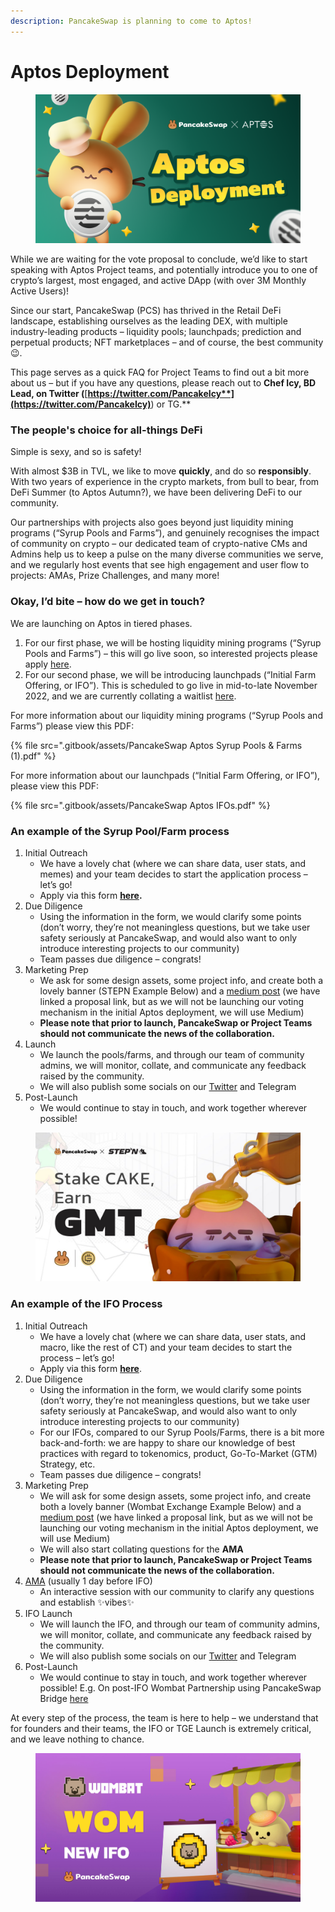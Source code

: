 ```yaml
---
description: PancakeSwap is planning to come to Aptos!
---
```


# Aptos Deployment

<figure><img src=".gitbook/assets/Aptos (1).png" alt=""><figcaption></figcaption></figure>

While we are waiting for the vote proposal to conclude, we’d like to start speaking with Aptos Project teams, and potentially introduce you to one of crypto’s largest, most engaged, and active DApp (with over 3M Monthly Active Users)!

Since our start, PancakeSwap (PCS) has thrived in the Retail DeFi landscape, establishing ourselves as the leading DEX, with multiple industry-leading products –  liquidity pools; launchpads; prediction and perpetual products; NFT marketplaces – and of course, the best community 😉.

This page serves as a quick FAQ for Project Teams to find out a bit more about us – but if you have any questions, please reach out to **Chef Icy, BD Lead, on Twitter (**[**https://twitter.com/PancakeIcy**](https://twitter.com/PancakeIcy)**) or TG.**

### The people's choice for all-things DeFi <a href="#h.hgrf93wsv7a4" id="h.hgrf93wsv7a4"></a>

Simple is sexy, and so is safety!

With almost $3B in TVL, we like to move **quickly**, and do so **responsibly**. With two years of experience in the crypto markets, from bull to bear, from DeFi Summer (to Aptos Autumn?), we have been delivering DeFi to our community.

Our partnerships with projects also goes beyond just liquidity mining programs (“Syrup Pools and Farms”), and genuinely recognises the impact of community on crypto – our dedicated team of crypto-native CMs and Admins help us to keep a pulse on the many diverse communities we serve, and we regularly host events that see high engagement and user flow to projects: AMAs, Prize Challenges, and many more!

### Okay, I’d bite – how do we get in touch? <a href="#h.1jf6b5kxx1rc" id="h.1jf6b5kxx1rc"></a>

We are launching on Aptos in tiered phases.

1. For our first phase, we will be hosting liquidity mining programs (“Syrup Pools and Farms”) – this will go live soon, so interested projects please apply [here](https://www.google.com/url?q=https://docs.google.com/forms/d/e/1FAIpQLSceljMty-AKliByIMX6d1Kqtn88hMnzXnp\_DRBEQ7XptwiOGw/viewform\&sa=D\&source=editors\&ust=1666256864229199\&usg=AOvVaw0LbAGUrQ5ipND1mXYstAam).
2. For our second phase, we will be introducing launchpads (“Initial Farm Offering, or IFO”). This is scheduled to go live in mid-to-late November 2022, and we are currently collating a waitlist [here](https://www.google.com/url?q=https://docs.google.com/forms/d/e/1FAIpQLSf9gWv9L8U0PGYgl-ymeX1qgXncBSlJ1HV5gB6ZeW7e4ekV\_w/viewform\&sa=D\&source=editors\&ust=1666256864229941\&usg=AOvVaw0ErhWtQNILVRFe6k8pNpQ-).

For more information about our liquidity mining programs (“Syrup Pools and Farms”) please view this PDF:

{% file src=".gitbook/assets/PancakeSwap Aptos Syrup Pools & Farms (1).pdf" %}

For more information about our launchpads (“Initial Farm Offering, or IFO”), please view this PDF:

{% file src=".gitbook/assets/PancakeSwap Aptos IFOs.pdf" %}

### An example of the Syrup Pool/Farm process <a href="#h.pmok1ja7siuu" id="h.pmok1ja7siuu"></a>

1. Initial Outreach
   * We have a lovely chat (where we can share data, user stats, and memes) and your team decides to start the application process – let’s go!
   * Apply via this form [**here**](https://www.google.com/url?q=https://docs.google.com/forms/d/e/1FAIpQLSceljMty-AKliByIMX6d1Kqtn88hMnzXnp\_DRBEQ7XptwiOGw/viewform\&sa=D\&source=editors\&ust=1666256864232085\&usg=AOvVaw0dUywnzc6jWxKd6YwzW6YJ)**.**
2. Due Diligence
   * Using the information in the form, we would clarify some points (don’t worry, they’re not meaningless questions, but we take user safety seriously at PancakeSwap, and would also want to only introduce interesting projects to our community)
   * Team passes due diligence – congrats!
3. Marketing Prep
   * We ask for some design assets, some project info, and create both a lovely banner (STEPN Example Below) and a [medium post](https://www.google.com/url?q=https://pancakeswap.finance/voting/proposal/QmTPyGYpg7Y4dEc9jLB9kwBrLe5kmnDSLfmk3GcFqPpdqs\&sa=D\&source=editors\&ust=1666256864232796\&usg=AOvVaw0yMwz6QyCqx2OfdFXLI2tU) (we have linked a proposal link, but as we will not be launching our voting mechanism in the initial Aptos deployment, we will use Medium)
   * **Please note that prior to launch, PancakeSwap or Project Teams should not communicate the news of the collaboration.**
4. Launch
   * We launch the pools/farms, and through our team of community admins, we will monitor, collate, and communicate any feedback raised by the community.
   * We will also publish some socials on our [Twitter](https://www.google.com/url?q=https://twitter.com/pancakeswap/status/1501537445401481217\&sa=D\&source=editors\&ust=1666256864233474\&usg=AOvVaw0teIwCj0lQeSq8-zftNnGE) and Telegram
5. Post-Launch
   * We would continue to stay in touch, and work together wherever possible!

<figure><img src=".gitbook/assets/image1.png" alt=""><figcaption></figcaption></figure>



### An example of the IFO Process <a href="#h.tpl73qb418uk" id="h.tpl73qb418uk"></a>

1. Initial Outreach
   * We have a lovely chat (where we can share data, user stats, and macro, like the rest of CT) and your team decides to start the process – let’s go!
   * Apply via this form [**here**](https://www.google.com/url?q=https://docs.google.com/forms/d/e/1FAIpQLSf9gWv9L8U0PGYgl-ymeX1qgXncBSlJ1HV5gB6ZeW7e4ekV\_w/viewform\&sa=D\&source=editors\&ust=1666256864234537\&usg=AOvVaw257Kk4IA2aOfpajtymlZxN).
2. Due Diligence
   * Using the information in the form, we would clarify some points (don’t worry, they’re not meaningless questions, but we take user safety seriously at PancakeSwap, and would also want to only introduce interesting projects to our community)
   * For our IFOs, compared to our Syrup Pools/Farms, there is a bit more back-and-forth: we are happy to share our knowledge of best practices with regard to tokenomics, product, Go-To-Market (GTM) Strategy, etc.
   * Team passes due diligence – congrats!
3. Marketing Prep
   * We will ask for some design assets, some project info, and create both a lovely banner (Wombat Exchange Example Below) and a [medium post](https://www.google.com/url?q=http://bit.ly/3K9O3mY\&sa=D\&source=editors\&ust=1666256864235222\&usg=AOvVaw09mub9GxcNnwpp2RjqGKq9) (we have linked a proposal link, but as we will not be launching our voting mechanism in the initial Aptos deployment, we will use Medium)
   * We will also start collating questions for the **AMA**
   * **Please note that prior to launch, PancakeSwap or Project Teams should not communicate the news of the collaboration.**
4. [AMA](https://www.google.com/url?q=https://twitter.com/PancakeSwap/status/1562648945721212929\&sa=D\&source=editors\&ust=1666256864235794\&usg=AOvVaw3QnIsICwTuz0IPzIWwKp4c) (usually 1 day before IFO)
   * An interactive session with our community to clarify any questions and establish ✨vibes✨
5. IFO Launch
   * We will launch the IFO, and through our team of community admins, we will monitor, collate, and communicate any feedback raised by the community.
   * We will also publish some socials on our [Twitter](https://www.google.com/url?q=https://twitter.com/pancakeswap/status/1564616363871678484\&sa=D\&source=editors\&ust=1666256864236409\&usg=AOvVaw2j1jBYudAEoLbVkGwWsXqh) and Telegram
6. Post-Launch
   * We would continue to stay in touch, and work together wherever possible! E.g. On post-IFO Wombat Partnership using PancakeSwap Bridge [here](https://www.google.com/url?q=http://twitter.com/PancakeSwap/status/1566694245213556737\&sa=D\&source=editors\&ust=1666256864236896\&usg=AOvVaw0cje9WOmV\_sDVYcFf-bXRb)

At every step of the process, the team is here to help – we understand that for founders and their teams, the IFO or TGE Launch is extremely critical, and we leave nothing to chance.

<figure><img src=".gitbook/assets/image2.png" alt=""><figcaption></figcaption></figure>
